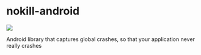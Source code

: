 # nokill-android

[![](https://jitpack.io/v/kamaravichow/nokill-android.svg)](https://jitpack.io/#kamaravichow/nokill-android)

Android library that captures global crashes, so that your application never really crashes


